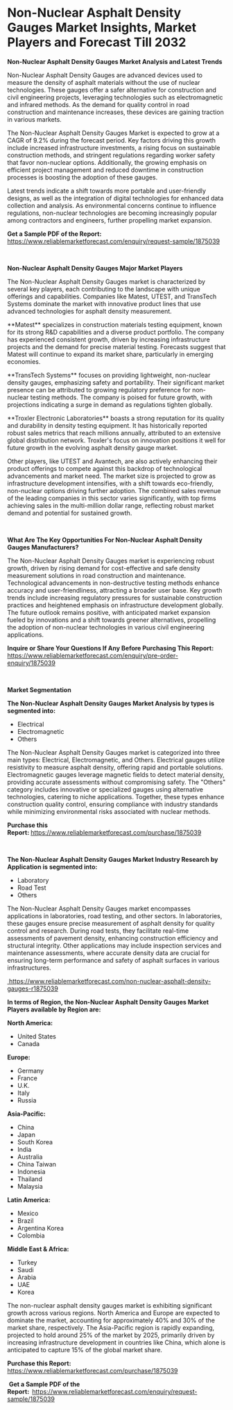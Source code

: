 <p><h1>Non-Nuclear Asphalt Density Gauges Market Insights, Market Players and Forecast Till 2032</h1></p><p><strong>Non-Nuclear Asphalt Density Gauges Market Analysis and Latest Trends</strong></p>
<p><p>Non-Nuclear Asphalt Density Gauges are advanced devices used to measure the density of asphalt materials without the use of nuclear technologies. These gauges offer a safer alternative for construction and civil engineering projects, leveraging technologies such as electromagnetic and infrared methods. As the demand for quality control in road construction and maintenance increases, these devices are gaining traction in various markets.</p><p>The Non-Nuclear Asphalt Density Gauges Market is expected to grow at a CAGR of 9.2% during the forecast period. Key factors driving this growth include increased infrastructure investments, a rising focus on sustainable construction methods, and stringent regulations regarding worker safety that favor non-nuclear options. Additionally, the growing emphasis on efficient project management and reduced downtime in construction processes is boosting the adoption of these gauges.</p><p>Latest trends indicate a shift towards more portable and user-friendly designs, as well as the integration of digital technologies for enhanced data collection and analysis. As environmental concerns continue to influence regulations, non-nuclear technologies are becoming increasingly popular among contractors and engineers, further propelling market expansion.</p></p>
<p><strong>Get a Sample PDF of the Report:&nbsp;</strong> <a href="https://www.reliablemarketforecast.com/enquiry/request-sample/1875039?utm_campaign=1895&utm_medium=2&utm_source=Github&utm_content=ia&utm_term=12042025&utm_id=non-nuclear-asphalt-density-gauges">https://www.reliablemarketforecast.com/enquiry/request-sample/1875039</a></p>
<p>&nbsp;</p>
<p><strong>Non-Nuclear Asphalt Density Gauges Major Market Players</strong></p>
<p><p>The Non-Nuclear Asphalt Density Gauges market is characterized by several key players, each contributing to the landscape with unique offerings and capabilities. Companies like Matest, UTEST, and TransTech Systems dominate the market with innovative product lines that use advanced technologies for asphalt density measurement. </p><p>**Matest** specializes in construction materials testing equipment, known for its strong R&D capabilities and a diverse product portfolio. The company has experienced consistent growth, driven by increasing infrastructure projects and the demand for precise material testing. Forecasts suggest that Matest will continue to expand its market share, particularly in emerging economies.</p><p>**TransTech Systems** focuses on providing lightweight, non-nuclear density gauges, emphasizing safety and portability. Their significant market presence can be attributed to growing regulatory preference for non-nuclear testing methods. The company is poised for future growth, with projections indicating a surge in demand as regulations tighten globally.</p><p>**Troxler Electronic Laboratories** boasts a strong reputation for its quality and durability in density testing equipment. It has historically reported robust sales metrics that reach millions annually, attributed to an extensive global distribution network. Troxler's focus on innovation positions it well for future growth in the evolving asphalt density gauge market.</p><p>Other players, like UTEST and Avantech, are also actively enhancing their product offerings to compete against this backdrop of technological advancements and market need. The market size is projected to grow as infrastructure development intensifies, with a shift towards eco-friendly, non-nuclear options driving further adoption. The combined sales revenue of the leading companies in this sector varies significantly, with top firms achieving sales in the multi-million dollar range, reflecting robust market demand and potential for sustained growth.</p></p>
<p>&nbsp;</p>
<p><strong>What Are The Key Opportunities For Non-Nuclear Asphalt Density Gauges Manufacturers?</strong></p>
<p><p>The Non-Nuclear Asphalt Density Gauges market is experiencing robust growth, driven by rising demand for cost-effective and safe density measurement solutions in road construction and maintenance. Technological advancements in non-destructive testing methods enhance accuracy and user-friendliness, attracting a broader user base. Key growth trends include increasing regulatory pressures for sustainable construction practices and heightened emphasis on infrastructure development globally. The future outlook remains positive, with anticipated market expansion fueled by innovations and a shift towards greener alternatives, propelling the adoption of non-nuclear technologies in various civil engineering applications.</p></p>
<p><strong>Inquire or Share Your Questions If Any Before Purchasing This Report:</strong> <a href="https://www.reliablemarketforecast.com/enquiry/pre-order-enquiry/1875039?utm_campaign=1895&utm_medium=2&utm_source=Github&utm_content=ia&utm_term=12042025&utm_id=non-nuclear-asphalt-density-gauges">https://www.reliablemarketforecast.com/enquiry/pre-order-enquiry/1875039</a></p>
<p>&nbsp;</p>
<p><strong>Market Segmentation</strong></p>
<p><strong>The Non-Nuclear Asphalt Density Gauges Market Analysis by types is segmented into:</strong></p>
<p><ul><li>Electrical</li><li>Electromagnetic</li><li>Others</li></ul></p>
<p><p>The Non-Nuclear Asphalt Density Gauges market is categorized into three main types: Electrical, Electromagnetic, and Others. Electrical gauges utilize resistivity to measure asphalt density, offering rapid and portable solutions. Electromagnetic gauges leverage magnetic fields to detect material density, providing accurate assessments without compromising safety. The "Others" category includes innovative or specialized gauges using alternative technologies, catering to niche applications. Together, these types enhance construction quality control, ensuring compliance with industry standards while minimizing environmental risks associated with nuclear methods.</p></p>
<p><strong>Purchase this Report:&nbsp;</strong><a href="https://www.reliablemarketforecast.com/purchase/1875039?utm_campaign=1895&utm_medium=2&utm_source=Github&utm_content=ia&utm_term=12042025&utm_id=non-nuclear-asphalt-density-gauges">https://www.reliablemarketforecast.com/purchase/1875039</a></p>
<p>&nbsp;</p>
<p><strong>The Non-Nuclear Asphalt Density Gauges Market Industry Research by Application is segmented into:</strong></p>
<p><ul><li>Laboratory</li><li>Road Test</li><li>Others</li></ul></p>
<p><p>The Non-Nuclear Asphalt Density Gauges market encompasses applications in laboratories, road testing, and other sectors. In laboratories, these gauges ensure precise measurement of asphalt density for quality control and research. During road tests, they facilitate real-time assessments of pavement density, enhancing construction efficiency and structural integrity. Other applications may include inspection services and maintenance assessments, where accurate density data are crucial for ensuring long-term performance and safety of asphalt surfaces in various infrastructures.</p></p>
<p><a href="https://www.reliablemarketforecast.com/non-nuclear-asphalt-density-gauges-r1875039?utm_campaign=1895&utm_medium=2&utm_source=Github&utm_content=ia&utm_term=12042025&utm_id=non-nuclear-asphalt-density-gauges">&nbsp;https://www.reliablemarketforecast.com/non-nuclear-asphalt-density-gauges-r1875039</a></p>
<p><strong>In terms of Region, the Non-Nuclear Asphalt Density Gauges Market Players available by Region are:</strong></p>
<p>
    <p> <strong> North America: </strong>
        <ul>
            <li>United States</li>
            <li>Canada</li>
        </ul>
        </p> 
    <p> <strong> Europe: </strong>
        <ul>
            <li>Germany</li>
            <li>France</li>
            <li>U.K.</li>
            <li>Italy</li>
            <li>Russia</li>
        </ul>
        </p> 
    <p> <strong> Asia-Pacific: </strong>
        <ul>
            <li>China</li>
            <li>Japan</li>
            <li>South Korea</li>
            <li>India</li>
            <li>Australia</li>
            <li>China Taiwan</li>
            <li>Indonesia</li>
            <li>Thailand</li>
            <li>Malaysia</li>
        </ul>
        </p> 
    <p> <strong> Latin America: </strong>
        <ul>
            <li>Mexico</li>
            <li>Brazil</li>
            <li>Argentina Korea</li>
            <li>Colombia</li>
        </ul>
        </p> 
    <p> <strong> Middle East & Africa: </strong>
        <ul>
            <li>Turkey</li>
            <li>Saudi</li>
            <li>Arabia</li>
            <li>UAE</li>
            <li>Korea</li>
        </ul>
    </p>
    </p>
<p><p>The non-nuclear asphalt density gauges market is exhibiting significant growth across various regions. North America and Europe are expected to dominate the market, accounting for approximately 40% and 30% of the market share, respectively. The Asia-Pacific region is rapidly expanding, projected to hold around 25% of the market by 2025, primarily driven by increasing infrastructure development in countries like China, which alone is anticipated to capture 15% of the global market share.</p></p>
<p><strong>Purchase this Report: </strong><a href="https://www.reliablemarketforecast.com/purchase/1875039?utm_campaign=1895&utm_medium=2&utm_source=Github&utm_content=ia&utm_term=12042025&utm_id=non-nuclear-asphalt-density-gauges">https://www.reliablemarketforecast.com/purchase/1875039</a></p>
<p>&nbsp;<strong>Get a Sample PDF of the Report:&nbsp;&nbsp;</strong><a href="https://www.reliablemarketforecast.com/enquiry/request-sample/1875039?utm_campaign=1895&utm_medium=2&utm_source=Github&utm_content=ia&utm_term=12042025&utm_id=non-nuclear-asphalt-density-gauges">https://www.reliablemarketforecast.com/enquiry/request-sample/1875039</a></p>
<p><strong></strong></p>
<p><p></p><p></p><p></p></p>